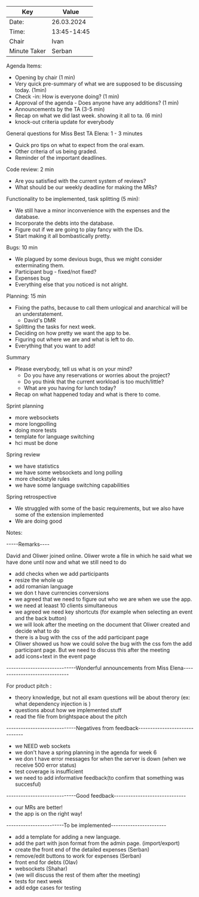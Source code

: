 | Key | Value       |
| --- |-------------|
| Date: | 26.03.2024  |
| Time: | 13:45-14:45 |
| Chair | Ivan        |
| Minute Taker | Serban      |

Agenda Items:
- Opening by chair (1 min)
- Very quick pre-summary of what we are supposed to be discussing today. (1min)
- Check -in: How is everyone doing? (1 min)
- Approval of the agenda - Does anyone have any additions? (1 min)
- Announcements by the TA (3-5 min)
- Recap on what we did last week. showing it all to ta. (6 min)
- knock-out criteria update for everybody

General questions for Miss Best TA Elena: 1 - 3 minutes
- Quick pro tips on what to expect from the oral exam.
- Other criteria of us being graded.
- Reminder of the important deadlines.

Code review: 2 min
- Are you satisfied with the current system of reviews?
- What should be our weekly deadline for making the MRs?

Functionality to be implemented, task splitting (5 min):
- We still have a minor inconvenience with the expenses and the database.
- Incorporate the debts into the database.
- Figure out if we are going to play fancy with the IDs.
- Start making it all bombastically pretty.

Bugs: 10 min

- We plagued by some devious bugs, thus we might consider exterminating them.
- Participant bug - fixed/not fixed?
- Expenses bug
- Everything else that you noticed is not alright.

Planning: 15 min
- Fixing the paths, because to call them unlogical and anarchical will be an understatement.
  - David's DMR 
- Splitting the tasks for next week.
- Deciding on how pretty we want the app to be.
- Figuring out where we are and what is left to do.
- Everything that you want to add!

Summary 
- Please everybody, tell us what is on your mind? 
  - Do you have any reservations or worries about the project?
  - Do you think that the current workload is too much/little?
  - What are you having for lunch today?
- Recap on what happened today and what is there to come.

Sprint planning 
- more websockets
- more longpolling 
- doing more tests
- template for language switching 
- hci must be done

Spring review
- we have statistics 
- we have some websockets and long polling
- more checkstyle rules
- we have some language switching capabilities

Spring retrospective
- We struggled with some of the basic requirements, but we also have some of the extension implemented
- We are doing good

Notes:

-----Remarks----

David and Oliwer joined online.
Oliwer wrote a file in which he said what we have done until now and what we still need to do
- add checks when we add participants
- resize the whole up
- add romanian language
- we don t have currencies conversions
- we agreed that we need to figure out who we are when we use the app.
- we need at leaast 10 clients simultaneous
- we agreed we need key shortcuts (for example when selecting an event and the back button)
- we will look after the meeting on the document that Oliwer created and decide what to do
- there is a bug with the css of the add participant page
- Oliwer showed us how we could solve the bug with the css fom the add participant page. But we need to discuss this after the meeting
- add icons+text in the event page

-----------------------------Wonderful announcements from Miss Elena------------------------------

For product pitch :
- theory knowledge, but not all exam questions will be about therory (ex: what dependency injection is )
- questions about how we implemented stuff
- read the file from brightspace about the pitch


-----------------------------Negatives from feedback------------------------------

- we NEED web sockets
- we don't have a spring planning in the agenda for week 6
- we don t have error messages for when the server is down (when we receive 500 error status)
- test coverage is insufficient
- we need to add informative feedback(to confirm that something was succesful)


-----------------------------Good feedback------------------------------

- our MRs are better!
- the app is on the right way!

------------------------To be implemented-----------------------

- add a template for adding a new language.
- add the part with json format from the admin page. (import/export)
- create the front end of the detailed expenses (Serban)
- remove/edit buttons to work for expenses (Serban)
- front end for debts (Olav)
- websockets (Shahar)
- (we will discuss the rest of them after the meeting)
- tests for next week
- add edge cases for testing

